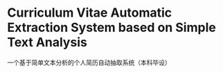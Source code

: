 # Curriculum Vitae Automatic Extraction System based on Simple Text Analysis
一个基于简单文本分析的个人简历自动抽取系统（本科毕设）
